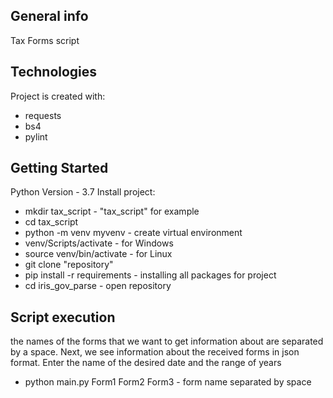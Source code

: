 ## General info
Tax Forms script
	
## Technologies
Project is created with:
* requests
* bs4
* pylint
## Getting Started
Python Version - 3.7
Install project:
* mkdir tax_script - "tax_script" for example
* cd tax_script
* python -m venv myvenv - create virtual environment
* venv/Scripts/activate - for Windows
* source venv/bin/activate - for Linux
* git clone "repository"
* pip install -r requirements - installing all packages for project
* cd iris_gov_parse - open repository
## Script execution
the names of the forms that we want to get information about are separated by a space. 
Next, we see information about the received forms in json format. Enter the name of the desired date and the range of years
* python main.py Form1 Form2 Form3 - form name separated by space
